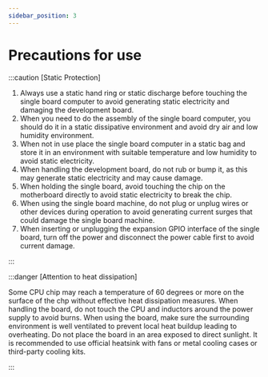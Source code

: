 ```yaml
---
sidebar_position: 3
---
```


# Precautions for use

:::caution [Static Protection]

1. Always use a static hand ring or static discharge before touching the single board computer to avoid generating static electricity and damaging the development board.
2. When you need to do the assembly of the single board computer, you should do it in a static dissipative environment and avoid dry air and low humidity environment.
3. When not in use place the single board computer in a static bag and store it in an environment with suitable temperature and low humidity to avoid static electricity.
4. When handling the development board, do not rub or bump it, as this may generate static electricity and may cause damage.
5. When holding the single board, avoid touching the chip on the motherboard directly to avoid static electricity to break the chip.
6. When using the single board machine, do not plug or unplug wires or other devices during operation to avoid generating current surges that could damage the single board machine.
7. When inserting or unplugging the expansion GPIO interface of the single board, turn off the power and disconnect the power cable first to avoid current damage.

:::

:::danger [Attention to heat dissipation]

Some CPU chip may reach a temperature of 60 degrees or more on the surface of the chp without effective heat dissipation measures. When handling the board, do not touch the CPU and inductors around the power supply to avoid burns. When using the board, make sure the surrounding environment is well ventilated to prevent local heat buildup leading to overheating. Do not place the board in an area exposed to direct sunlight. It is recommended to use official heatsink with fans or metal cooling cases or third-party cooling kits.

:::
